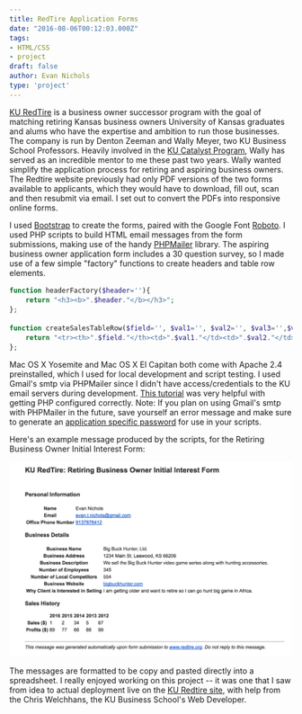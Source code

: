 ```yaml
---
title: RedTire Application Forms
date: "2016-08-06T00:12:03.000Z"
tags:
- HTML/CSS
- project
draft: false
author: Evan Nichols
type: 'project'
---
```


[KU RedTire][7] is a business owner successor program with the goal of matching retiring Kansas business owners University of Kansas graduates and alums who have the expertise and ambition to run those businesses. The company is run by Denton Zeeman and Wally Meyer, two KU Business School Professors. Heavily involved in the [KU Catalyst Program][1], Wally has served as an incredible mentor to me these past two years. Wally wanted simplify the application process for retiring and aspiring business owners. The Redtire website previously had only PDF versions of the two forms available to applicants, which they would have to download, fill out, scan and then resubmit via email. I set out to convert the PDFs into responsive online forms.

I used [Bootstrap][2] to create the forms, paired with the Google Font [Roboto][3]. I used PHP scripts to build HTML email messages from the form submissions, making use of the handy [PHPMailer][4] library. The aspiring business owner application form includes a 30 question survey, so I made use of a few simple "factory" functions to create headers and table row elements.

```php
function headerFactory($header=''){
    return "<h3><b>".$header."</b></h3>";
};

function createSalesTableRow($field='', $val1='', $val2='', $val3='',$val4='',$val5=''){
    return "<tr><th>".$field."</th><td>".$val1."</td><td>".$val2."</td><td>".$val3."</td><td>".$val4."</td><td>".$val5."</td></tr>";
};
```

Mac OS X Yosemite and Mac OS X El Capitan both come with Apache 2.4 preinstalled, which I used for local development and script testing. I used Gmail's smtp via PHPMailer since I didn't have access/credentials to the KU email servers during development. [This tutorial][5] was very helpful with getting PHP configured correctly. Note: If you plan on using Gmail's smtp with PHPMailer in the future, save yourself an error message and make sure to generate an [application specific password][6] for use in your scripts.

Here's an example message produced by the scripts, for the Retiring Business Owner Initial Interest Form:

![](retiringsub.png)

The messages are formatted to be copy and pasted directly into a spreadsheet. I really enjoyed working on this project -- it was one that I saw from idea to actual deployment live on the [KU Redtire site][7], with help from the Chris Welchhans, the KU Business School's Web Developer.

[1]: https://catalyst.ku.edu/
[2]: http://getbootstrap.com/
[3]: https://www.google.com/fonts/specimen/Roboto
[4]: https://github.com/PHPMailer/PHPMailer
[5]: https://coolestguidesontheplanet.com/get-apache-mysql-php-and-phpmyadmin-working-on-osx-10-11-el-capitan/
[6]: https://support.google.com/accounts/answer/185833?hl=en
[7]: http://redtire.dept.ku.edu/
